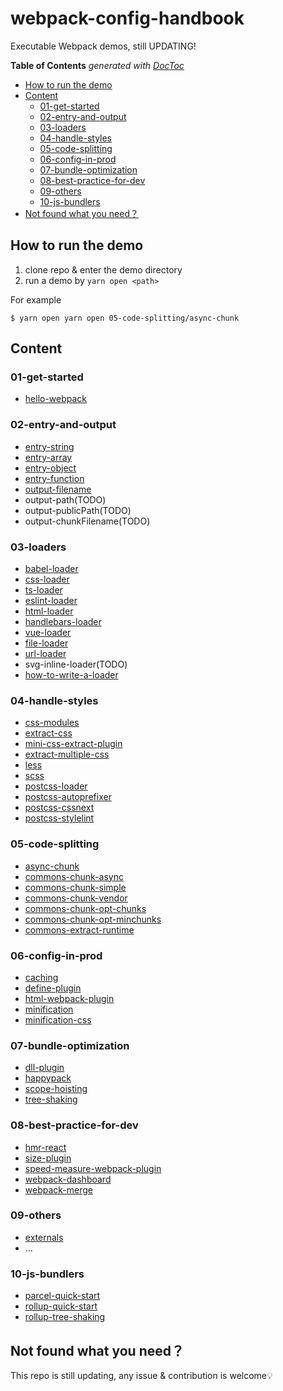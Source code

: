 # webpack-config-handbook

Executable Webpack demos, still UPDATING!

<!-- START doctoc generated TOC please keep comment here to allow auto update -->
<!-- DON'T EDIT THIS SECTION, INSTEAD RE-RUN doctoc TO UPDATE -->
**Table of Contents**  *generated with [DocToc](https://github.com/thlorenz/doctoc)*

- [How to run the demo](#how-to-run-the-demo)
- [Content](#content)
  - [01-get-started](#01-get-started)
  - [02-entry-and-output](#02-entry-and-output)
  - [03-loaders](#03-loaders)
  - [04-handle-styles](#04-handle-styles)
  - [05-code-splitting](#05-code-splitting)
  - [06-config-in-prod](#06-config-in-prod)
  - [07-bundle-optimization](#07-bundle-optimization)
  - [08-best-practice-for-dev](#08-best-practice-for-dev)
  - [09-others](#09-others)
  - [10-js-bundlers](#10-js-bundlers)
- [Not found what you need？](#not-found-what-you-need)

<!-- END doctoc generated TOC please keep comment here to allow auto update -->

## How to run the demo

1. clone repo & enter the demo directory
2. run a demo by `yarn open <path>`

For example
```shell
$ yarn open yarn open 05-code-splitting/async-chunk
```

## Content

### 01-get-started

- [hello-webpack](/01-get-started/hello-webpack)

### 02-entry-and-output

- [entry-string](/02-entry-and-output/entry-string)
- [entry-array](/02-entry-and-output/entry-array)
- [entry-object](/02-entry-and-output/entry-object)
- [entry-function](/02-entry-and-output/entry-function)
- [output-filename](/02-entry-and-output/output-filename)
- output-path(TODO)
- output-publicPath(TODO)
- output-chunkFilename(TODO)

### 03-loaders

- [babel-loader](/03-loaders/babel-loader)
- [css-loader](/03-loaders/css-loader)
- [ts-loader](/03-loaders/ts-loader)
- [eslint-loader](/03-loaders/eslint-loader)
- [html-loader](/03-loaders/html-loader)
- [handlebars-loader](/03-loaders/handlebars-loader)
- [vue-loader](/03-loaders/vue-loader)
- [file-loader](/03-loaders/file-loader)
- [url-loader](/03-loaders/url-loader)
- svg-inline-loader(TODO)
- [how-to-write-a-loader](/03-loaders/how-to-write-a-loader)

### 04-handle-styles

- [css-modules](/04-handle-styles/css-modules)
- [extract-css](/04-handle-styles/extract-css)
- [mini-css-extract-plugin](/04-handle-styles/mini-css-extract-plugin)
- [extract-multiple-css](/04-handle-styles/extract-multiple-css)
- [less](/04-handle-styles/less)
- [scss](/04-handle-styles/scss)
- [postcss-loader](/04-handle-styles/postcss-loader)
- [postcss-autoprefixer](/04-handle-styles/postcss-autoprefixer)
- [postcss-cssnext](/04-handle-styles/postcss-cssnext)
- [postcss-stylelint](/04-handle-styles/postcss-stylelint)

### 05-code-splitting

- [async-chunk](/05-code-splitting/async-chunk)
- [commons-chunk-async](/05-code-splitting/[commons-chunk-async)
- [commons-chunk-simple](/05-code-splitting/commons-chunk-simple)
- [commons-chunk-vendor](/05-code-splitting/commons-chunk-vendor)
- [commons-chunk-opt-chunks](/05-code-splitting/[commons-chunk-opt-chunks)
- [commons-chunk-opt-minchunks](/05-code-splitting/[commons-chunk-opt-minchunks)
- [commons-extract-runtime](/05-code-splitting/[commons-chunk-runtime)

### 06-config-in-prod

- [caching](/06-config-in-prod/caching)
- [define-plugin](/06-config-in-prod/define-plugin)
- [html-webpack-plugin](/06-config-in-prod/html-webpack-plugin)
- [minification](/06-config-in-prod/minification)
- [minification-css](/06-config-in-prod/minification-css)

### 07-bundle-optimization

- [dll-plugin](/07-bundle-optimization/dll-plugin)
- [happypack](/07-bundle-optimization/happypack)
- [scope-hoisting](/07-bundle-optimization/scope-hoisting)
- [tree-shaking](/07-bundle-optimization/tree-shaking)

### 08-best-practice-for-dev

- [hmr-react](/08-best-practice-for-dev/hmr-react)
- [size-plugin](/08-best-practice-for-dev/size-plugin)
- [speed-measure-webpack-plugin](/08-best-practice-for-dev/speed-measure-webpack-plugin)
- [webpack-dashboard](/08-best-practice-for-dev/webpack-dashboard)
- [webpack-merge](/08-best-practice-for-dev/webpack-merge)

### 09-others

- [externals](/09-others/externals)
- ...

### 10-js-bundlers

- [parcel-quick-start](/10-js-bundlers/parcel/quick-start)
- [rollup-quick-start](/10-js-bundlers/rollup/parcel)
- [rollup-tree-shaking](/10-js-bundlers/rollup/tree-shaking)

## Not found what you need？

This repo is still updating, any issue & contribution is welcome💡

